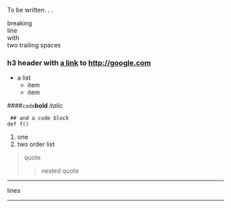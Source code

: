 To be written. . .

breaking  
line  
with  
two trailing spaces

### h3 header with [a link](https://google.com) to <http://google.com>




- a list
  + item  
  + item
  
 ####`code`**bold** _italic_
 ```
  ## and a code block
def f()
```

 1. one
 2. two order list

>quote
>>nested quote
---
lines
***
